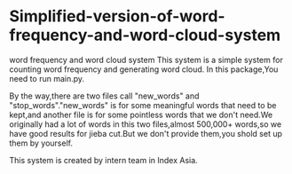 # Simplified-version-of-word-frequency-and-word-cloud-system
word frequency and word cloud system
This system is a simple system for counting word frequency and generating word cloud.
In this package,You need to run main.py.

By the way,there are two files call "new_words" and "stop_words"."new_words" is for some meaningful words that need to be kept,and another file is for some pointless words that we don't need.We originally had a lot of words in this two files,almost 500,000+ words,so we have good results for jieba cut.But we don't provide them,you shold set up them by yourself.

This system is created by intern team in Index Asia.
